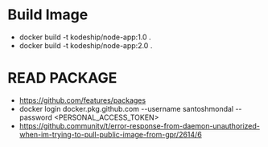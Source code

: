 # Build Image

- docker build -t kodeship/node-app:1.0 .
- docker build -t kodeship/node-app:2.0 .

# READ PACKAGE

- https://github.com/features/packages
- docker login docker.pkg.github.com --username santoshmondal --password <PERSONAL_ACCESS_TOKEN>
- https://github.community/t/error-response-from-daemon-unauthorized-when-im-trying-to-pull-public-image-from-gpr/2614/6

